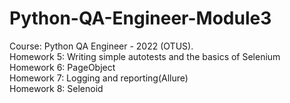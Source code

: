 # Python-QA-Engineer-Module3
Course: Python QA Engineer - 2022 (OTUS).\
Homework 5: Writing simple autotests and the basics of Selenium\
Homework 6: PageObject\
Homework 7: Logging and reporting(Allure)\
Homework 8: Selenoid